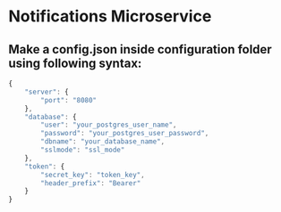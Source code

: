 # Notifications Microservice

## Make a config.json inside configuration folder using following syntax:

```javascript
{
    "server": {
        "port": "8080"
    },
    "database": {
        "user": "your_postgres_user_name",
        "password": "your_postgres_user_password",
        "dbname": "your_database_name",
        "sslmode": "ssl_mode"
    },
    "token": {
        "secret_key": "token_key",
        "header_prefix": "Bearer"
    }
}
```
